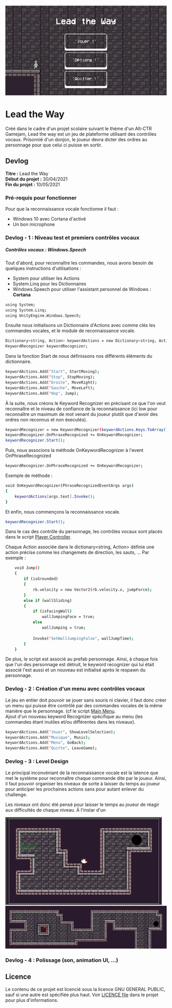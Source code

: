 ![Main](Main.png)

# Lead the Way

Créé dans le cadre d'un projet scolaire suivant le thème d'un Alt-CTR Gamejam, Lead the way est un jeu de plateforme utilisant des contrôles vocaux. Prisonnié d'un donjon, le joueur devra dicter des ordres au personnage pour que celui ci puisse en sortir.

## Devlog

**Titre :**   Lead the Way <br />
**Début du projet :** 30/04/2021 <br />
**Fin du projet :** 10/05/2021

### Pré-requis pour fonctionner

Pour que la reconnaissance vocale fonctionne il faut :
- Windows 10 avec Cortana d'activé
- Un bon microphone

### Devlog - 1 : Niveau test et premiers contrôles vocaux


##### Contrôles vocaux : Windows.Speech

Tout d'abord, pour reconnaître les commandes, nous avons besoin de quelques instructions d'utilisations :
- System pour utiliser les Actions
- System.Linq pour les Dictionnaires
- Windows.Speech pour utiliser l'assistant personnel de Windows : **Cortana**

```bash
using System;
using System.Linq;
using UnityEngine.Windows.Speech;
```

Ensuite nous initialisons un Dictionnaire d'Actions avec comme clés les commandes vocales, et le module de reconnaissance vocale.

```bash
Dictionary<string, Action> keywordActions = new Dictionary<string, Action>();
KeywordRecognizer keywordRecognizer;
```

Dans la fonction Start de nous définissons nos différents éléments du dictionnaire.

```bash
keywordActions.Add("Start", StartMoving);
keywordActions.Add("Stop", StopMoving);
keywordActions.Add("Droite", MoveRight);
keywordActions.Add("Gauche", MoveLeft);
keywordActions.Add("Hop", Jump);
```

À la suite, nous créons le Keyword Recognizer en précisant ce que l'on veut reconnaître et le niveau de confiance de la reconnaissance (ici low pour reconnaître un maximum de mot venant du joueur plutôt que d'avoir des ordres non reconnus et non éxecutés).

```bash
keywordRecognizer = new KeywordRecognizer(keywordActions.Keys.ToArray(), ConfidenceLevel.Low);
keywordRecognizer.OnPhraseRecognized += OnKeywordRecognizer;
keywordRecognizer.Start();
```

Puis, nous associons la méthode OnKeywordRecognizer à l'event OnPhraseRecognized

```bash
keywordRecognizer.OnPhraseRecognized += OnKeywordRecognizer;
```
Exemple de méthode :

```bash
void OnKeywordRecognizer(PhraseRecognizedEventArgs args)
{
    keywordActions[args.text].Invoke();
}
```

Et enfin, nous commençons la reconnaissance vocale.

```bash
keywordRecognizer.Start();
```

Dans le cas des contrôle du personnage, les contrôles vocaux sont placés dans le script [Player Controller](https://github.com/Arthur-bot/Lead-the-way/blob/main/LICENSE).

Chaque Action associée dans le dictionary<string, Action> définie une action précise comme les changemets de direction, les sauts, ...
Par exemple :

```bash
    void Jump()
    {
        if (isGrounded)
        {
            rb.velocity = new Vector2(rb.velocity.x, jumpForce);
        }
        else if (wallSliding)
        {
            if (isFacingWall)
                wallJumpingFace = true;
            else
                wallJumping = true;

            Invoke("SetWallJumpingFalse", wallJumpTime);
        }
    }
```

De plus, le script est associé au prefab personnage. Ainsi, à chaque fois que l'un des personnage est détruit, le keyword recognizer qui lui était associé l'est aussi et un nouveau est initialisé après le respawn du personnage.

### Devlog - 2 : Création d'un menu avec contrôles vocaux

Le jeu en entier doit pouvoir se jouer sans souris ni clavier, il faut donc créer un menu qui puisse être contrôlé par des commandes vocales de la même manière que le personnage. (cf le script [Main Menu](https://github.com/Arthur-bot/Lead-the-way/blob/main/Lead%20the%20Way/Assets/Script/MainMenu.cs).<br />
Ajout d'un nouveau keyword Recognizer spécifique au menu (les commandes étant inutiles et/ou différentes dans les niveaux).

```bash
keywordActions.Add("Jouer", ShowLevelSelection);
keywordActions.Add("Musique", Music);
keywordActions.Add("Menu", GoBack);
keywordActions.Add("Quitte", LeaveGame);
```

### Devlog - 3 : Level Design

Le principal inconvéniant de la reconnaissance vocale est la latence que met le système pour reconnaître chaque commande dite par le joueur. Ainsi, il faut pouvoir organiser les niveaux de sorte à laisser du temps au joueur pour anticiper les prochaines actions sans pour autant enlever du challenge.

Les niveaux ont donc été pensé pour laisser le temps au joueur de réagir aux difficultés de chaque niveau. À l'instar d'un 

![Example1](Example1.png)
![Example2](Example2.png)

### Devlog - 4 : Polissage (son, animation UI, ...)

## Licence
Le contenu de ce projet est licencié sous la licence  GNU GENERAL PUBLIC, sauf si une autre est spécifiée plus haut. Voir [LICENCE file](https://github.com/Arthur-bot/Lead-the-way/blob/main/LICENSE) dans le projet pour plus d'informations.
